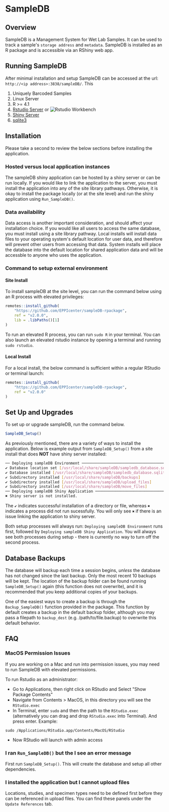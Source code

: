 # SampleDB

## Overview

SampleDB is a Management System for Wet Lab Samples. It can be used to track a sample's `storage address` and `metadata`.
SampleDB is installed as an R package and is accessible via an RShiny web app.

## Running SampleDB

After minimal installation and setup SampleDB can be accessed at the url:
`http://<ip address>:3838/sampleDB/`. This 


1. Uniquely Barcoded Samples
2. Linux Server
3. R >= 4.1
4. [Rstudio Server](https://www.rstudio.com/products/rstudio/download-server/) or ![Rstudio Workbench](https://www.rstudio.com/products/workbench/)
5. [Shiny Server](https://www.rstudio.com/products/shiny/download-server/)
6. [sqlite3](https://www.sqlite.org/position.html)

## Installation

Please take a second to review the below sections before installing the application.

### Hosted versus local application instances

The sampleDB shiny application can be hosted by a shiny server or can be run locally. If you would like to link the
application to the server, you must install the application into any of the site library pathways. Otherwise, it is okay
to install the package locally (or at the site level) and run the shiny application using `Run_SampleDB()`. 

### Data availability

Data access is another important consideration, and should affect your installation choice. If you would like all users to access the same database, you must install using a site library pathway. Local installs will install data files to your operating system's default location for user data, and therefore will prevent other users from accessing that data. System
installs will place the database into the default location for shared application data and will be accessble to anyone who
uses the application.

### Command to setup external environment

#### Site Install

To install sampleDB at the site level, you can run the command below using an R process with elevated privileges:

```R
remotes::install_github(
    "https://github.com/EPPIcenter/sampleDB-rpackage", 
    ref = "v2.0.0",
    lib = .libPaths()[1]
)
```

To run an elevated R process, you can run `sudo R` in your terminal. You can also launch an elevated rstudio instance by opening a terminal and running `sudo rstudio`. 

#### Local Install

For a local install, the below command is sufficient within a regular RStudio or terminal launch:

```R
remotes::install_github(
    "https://github.com/EPPIcenter/sampleDB-rpackage", 
    ref = "v2.0.0"
)
```

## Set Up and Upgrades

To set up or upgrade sampleDB, run the command below. 

```R
SampleDB_Setup()
```

As previously mentioned, there are a variety of ways to install the application. Below is example output from `SampleDB_Setup()` from a site install that does **NOT** have shiny server installed:

```bash
── Deploying sampleDB Environment ──────────────────────────────────────────────
✔ Database location set [/usr/local/share/sampleDB/sampledb_database.sqlite]
✔ Database installed [/usr/local/share/sampleDB/sampledb_database.sqlite]
✔ Subdirectory installed [/usr/local/share/sampleDB/backups]
✔ Subdirectory installed [/usr/local/share/sampleDB/upload_files]
✔ Subdirectory installed [/usr/local/share/sampleDB/move_files]
── Deploying sampleDB Shiny Application ────────────────────────────────────────
✖ Shiny server is not installed.
```

The `✔` indicates successful installation of a directory or file, whereas `✖` indicates a process did not run sucessfully. You will only see `✖` if there is an issue linking the application to shiny server.

Both setup processes will always run: `Deploying sampleDB Environment` runs first, followed by `Deploying sampleDB Shiny Application`. You will always see both processes during setup - there is currently no way to turn off the second process. 

## Database Backups

The database will backup each time a session begins, *unless* the database has not changed since the last backup. Only the 
most recent 10 backups will be kept. The location of the backup folder can be found running `SampleDB_Setup()` again (this function does not overwrite), and it is recommended that you keep additional copies of your backups. 

One of the easiest ways to create a backup is through the `Backup_SampleDB()` function provided in the package. This function by default creates a backup in the default backup folder, although you may pass a filepath to `backup_dest` (e.g. /path/to/file.backup) to overwrite this default behavior.

## FAQ 

### MacOS Permission Issues
If you are working on a Mac and run into permission issues, you may need to run SampleDB with elevated permissions. 

To run Rstudio as an administrator: 
- Go to Applications, then right click on RStudio and Select "Show Package Contents"
- Navigate from Contents > MacOS, in this directory you will see the `RStudio.exec`
- In Terminal, enter `sudo` and then the path to the `RStudio.exec` (alternatively you can drag and drop `RStudio.exec` into Terminal). And press enter. Example:
```
sudo /Applications/RStudio.app/Contents/MacOS/RStudio
```
- Now RStudio will launch with admin access


### I ran `Run_SampleDB()` but the I see an error message

First run `SampleDB_Setup()`. This will create the database and setup all other dependencies.

### I installed the application but I cannot upload files

Locations, studies, and specimen types need to be defined first before they can be referenced in upload files. You can find these panels under the `Update References` tab.

